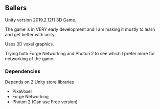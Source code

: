 ## Ballers
Unity version 2019.2.12f1 3D Game.

The game is in VERY early development and I am making it mostly to learn and get better with unity.

Uses 3D voxel graphics.

Trying both Forge Networking and Photon 2 to see which I prefer more for networking of the game.

### Dependencies
Depends on 2 Unity store libraries

* PixaVoxel
* Forge Networking
* Photon 2 (Can use Free version)